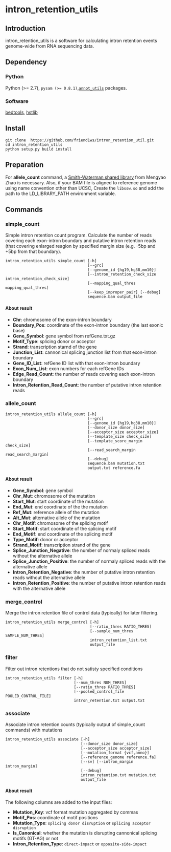 # intron_retention_utils

## Introduction

intron_retention_utils is a software for calculating intron retention events genome-wide from RNA sequencing data.

## Dependency

### Python

Python (>= 2.7), `pysam (>= 0.8.1)`,[`annot_utils`](https://github.com/friend1ws/annot_utils) packages.

### Software

[bedtools](http://bedtools.readthedocs.io/en/latest/), [hstlib](http://www.htslib.org)

## Install 
```
git clone  https://github.com/friend1ws/intron_retention_util.git
cd intron_retention_utils
python setup.py build install
```

## Preparation

For **allele_count** command, a [Smith-Waterman shared library](https://github.com/mengyao/Complete-Striped-Smith-Waterman-Library) from Mengyao Zhao is necessary.
Also, if your BAM file is aligned to reference genome using name convention other than UCSC,
Create the `libssw.so` and add the path to the LD_LIBRARY_PATH environment variable.

## Commands

### simple_count

Simple intron retention count program.
Calculate the number of reads covering each exon-intron boundary and 
putative intron retention reads (that covering enlarged reagion by specified margin size (e.g. -5bp and +5bp from that boundary).

```
intron_retention_utils simple_count [-h] 
                                    [--grc]
                                    [--genome_id {hg19,hg38,mm10}]
                                    [--intron_retention_check_size intron_retention_check_size]
                                    [--mapping_qual_thres mapping_qual_thres]
                                    [--keep_improper_pair] [--debug]
                                    sequence.bam output_file
```

#### About result

* **Chr**: chromosome of the exon-intron boundary
* **Boundary_Pos**: coordinate of the exon-intron boundary (the last exonic base)
* **Gene_Symbol**: gene symbol from refGene.txt.gz
* **Motif_Type**: splicing donor or acceptor
* **Strand**: transcription starnd of the gene
* **Junction_List**: cannonical splicing junction list from that exon-intron boundary
* **Gene_ID_List**: refGene ID list with that exon-intron boundary
* **Exon_Num_List**: exon numbers for each refGene IDs
* **Edge_Read_Count**: the number of reads covering each exon-intron boundary
* **Intron_Retention_Read_Count**: the number of putative intron retention reads



### allele_count

```
intron_retention_utils allele_count [-h] 
                                    [--grc]
                                    [--genome_id {hg19,hg38,mm10}]
                                    [--donor_size donor_size]
                                    [--acceptor_size acceptor_size]
                                    [--template_size check_size]
                                    [--template_score_margin check_size]
                                    [--read_search_margin read_search_margin]
                                    [--debug]
                                    sequence.bam mutation.txt
                                    output.txt reference.fa
```

#### About result

* **Gene_Symbol**: gene symbol
* **Chr_Mut**: chromosome of the mutation
* **Start_Mut**: start coordinate of the mutation
* **End_Mut**: end coordinate of the the mutation
* **Ref_Mut**: reference allele of the mutation
* **Alt_Mut**: alternative allele of the mutation
* **Chr_Motif**: chromosome of the splicing motif
* **Start_Motif**: start coordinate of the splicing motif
* **End_Motif**: end coordinate of the splicing motif
* **Type_Motif**: donor or acceptor
* **Strand_Motif**: transcription strand of the gene 
* **Splice_Junction_Negative**: the number of normaly spliced reads without the alternative allele
* **Splice_Junction_Positive**: the number of normaly spliced reads with the alternative allele
* **Intron_Retention_Negative**: the number of putative intron retention reads without the alternative allele
* **Intron_Retention_Positive**: the number of putative intron retention reads with the alternative allele

### merge_control

Merge the intron retention file of control data (typically) for later filtering.

```
intron_retention_utils merge_control [-h] 
                                     [--ratio_thres RATIO_THRES]
                                     [--sample_num_thres SAMPLE_NUM_THRES]
                                     intron_retention_list.txt
                                     output_file
```

### filter

Filter out intron retentions that do not satisty specified conditions
```
intron_retention_utils filter [-h] 
                              [--num_thres NUM_THRES]
                              [--ratio_thres RATIO_THRES]
                              [--pooled_control_file POOLED_CONTROL_FILE]
                              intron_retention.txt output.txt
```

### associate

Associate intron retention counts (typically output of simple_count commands) with mutations
```
intron_retention_utils associate [-h] 
                                 [--donor_size donor_size]
                                 [--acceptor_size acceptor_size]
                                 [--mutation_format {vcf,anno}]
                                 [--reference_genome reference.fa]
                                 [--sv] [--intron_margin intron_margin]
                                 [--debug]
                                 intron_retention.txt mutation.txt
                                 output_file
```

#### About result
The following columns are added to the input files:

* **Mutation_Key**: vcf format mutation aggregated by commas
* **Motif_Pos**: coordinate of motif positions
* **Mutation_Type**: `splicing donor disruption` or `splicing acceptor disruption`
* **Is_Canonical**: whether the mutation is disrupting cannonical splicing motifs (GT-AG) or not
* **Intron_Retention_Type**: `direct-impact` or `opposite-side-impact`
